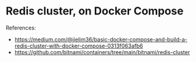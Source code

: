 # Redis cluster, on Docker Compose

References:

- https://medium.com/@jielim36/basic-docker-compose-and-build-a-redis-cluster-with-docker-compose-0313f063afb6
- https://github.com/bitnami/containers/tree/main/bitnami/redis-cluster
